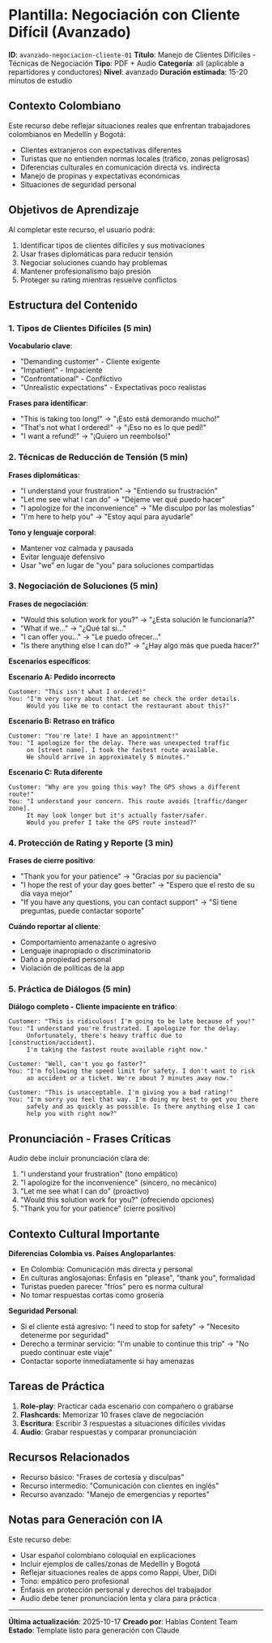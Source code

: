 # Plantilla: Negociación con Cliente Difícil (Avanzado)

**ID**: `avanzado-negociacion-cliente-01`
**Título**: Manejo de Clientes Difíciles - Técnicas de Negociación
**Tipo**: PDF + Audio
**Categoría**: all (aplicable a repartidores y conductores)
**Nivel**: avanzado
**Duración estimada**: 15-20 minutos de estudio

## Contexto Colombiano

Este recurso debe reflejar situaciones reales que enfrentan trabajadores colombianos en Medellín y Bogotá:
- Clientes extranjeros con expectativas diferentes
- Turistas que no entienden normas locales (tráfico, zonas peligrosas)
- Diferencias culturales en comunicación directa vs. indirecta
- Manejo de propinas y expectativas económicas
- Situaciones de seguridad personal

## Objetivos de Aprendizaje

Al completar este recurso, el usuario podrá:
1. Identificar tipos de clientes difíciles y sus motivaciones
2. Usar frases diplomáticas para reducir tensión
3. Negociar soluciones cuando hay problemas
4. Mantener profesionalismo bajo presión
5. Proteger su rating mientras resuelve conflictos

## Estructura del Contenido

### 1. Tipos de Clientes Difíciles (5 min)

**Vocabulario clave**:
- "Demanding customer" - Cliente exigente
- "Impatient" - Impaciente
- "Confrontational" - Conflictivo
- "Unrealistic expectations" - Expectativas poco realistas

**Frases para identificar**:
- "This is taking too long!" → "¡Esto está demorando mucho!"
- "That's not what I ordered!" → "¡Eso no es lo que pedí!"
- "I want a refund!" → "¡Quiero un reembolso!"

### 2. Técnicas de Reducción de Tensión (5 min)

**Frases diplomáticas**:
- "I understand your frustration" → "Entiendo su frustración"
- "Let me see what I can do" → "Déjeme ver qué puedo hacer"
- "I apologize for the inconvenience" → "Me disculpo por las molestias"
- "I'm here to help you" → "Estoy aquí para ayudarle"

**Tono y lenguaje corporal**:
- Mantener voz calmada y pausada
- Evitar lenguaje defensivo
- Usar "we" en lugar de "you" para soluciones compartidas

### 3. Negociación de Soluciones (5 min)

**Frases de negociación**:
- "Would this solution work for you?" → "¿Esta solución le funcionaría?"
- "What if we..." → "¿Qué tal si..."
- "I can offer you..." → "Le puedo ofrecer..."
- "Is there anything else I can do?" → "¿Hay algo más que pueda hacer?"

**Escenarios específicos**:

**Escenario A: Pedido incorrecto**
```
Customer: "This isn't what I ordered!"
You: "I'm very sorry about that. Let me check the order details.
     Would you like me to contact the restaurant about this?"
```

**Escenario B: Retraso en tráfico**
```
Customer: "You're late! I have an appointment!"
You: "I apologize for the delay. There was unexpected traffic
     on [street name]. I took the fastest route available.
     We should arrive in approximately 5 minutes."
```

**Escenario C: Ruta diferente**
```
Customer: "Why are you going this way? The GPS shows a different route!"
You: "I understand your concern. This route avoids [traffic/danger zone].
     It may look longer but it's actually faster/safer.
     Would you prefer I take the GPS route instead?"
```

### 4. Protección de Rating y Reporte (3 min)

**Frases de cierre positivo**:
- "Thank you for your patience" → "Gracias por su paciencia"
- "I hope the rest of your day goes better" → "Espero que el resto de su día vaya mejor"
- "If you have any questions, you can contact support" → "Si tiene preguntas, puede contactar soporte"

**Cuándo reportar al cliente**:
- Comportamiento amenazante o agresivo
- Lenguaje inapropiado o discriminatorio
- Daño a propiedad personal
- Violación de políticas de la app

### 5. Práctica de Diálogos (5 min)

**Diálogo completo - Cliente impaciente en tráfico**:

```
Customer: "This is ridiculous! I'm going to be late because of you!"
You: "I understand you're frustrated. I apologize for the delay.
     Unfortunately, there's heavy traffic due to [construction/accident].
     I'm taking the fastest route available right now."

Customer: "Well, can't you go faster?"
You: "I'm following the speed limit for safety. I don't want to risk
     an accident or a ticket. We're about 7 minutes away now."

Customer: "This is unacceptable. I'm giving you a bad rating!"
You: "I'm sorry you feel that way. I'm doing my best to get you there
     safely and as quickly as possible. Is there anything else I can
     help you with right now?"
```

## Pronunciación - Frases Críticas

Audio debe incluir pronunciación clara de:
1. "I understand your frustration" (tono empático)
2. "I apologize for the inconvenience" (sincero, no mecánico)
3. "Let me see what I can do" (proactivo)
4. "Would this solution work for you?" (ofreciendo opciones)
5. "Thank you for your patience" (cierre positivo)

## Contexto Cultural Importante

**Diferencias Colombia vs. Países Angloparlantes**:
- En Colombia: Comunicación más directa y personal
- En culturas anglosajonas: Énfasis en "please", "thank you", formalidad
- Turistas pueden parecer "fríos" pero es norma cultural
- No tomar respuestas cortas como grosería

**Seguridad Personal**:
- Si el cliente está agresivo: "I need to stop for safety" → "Necesito detenerme por seguridad"
- Derecho a terminar servicio: "I'm unable to continue this trip" → "No puedo continuar este viaje"
- Contactar soporte inmediatamente si hay amenazas

## Tareas de Práctica

1. **Role-play**: Practicar cada escenario con compañero o grabarse
2. **Flashcards**: Memorizar 10 frases clave de negociación
3. **Escritura**: Escribir 3 respuestas a situaciones difíciles vividas
4. **Audio**: Grabar respuestas y comparar pronunciación

## Recursos Relacionados

- Recurso básico: "Frases de cortesía y disculpas"
- Recurso intermedio: "Comunicación con clientes en inglés"
- Recurso avanzado: "Manejo de emergencias y reportes"

## Notas para Generación con IA

Este recurso debe:
- Usar español colombiano coloquial en explicaciones
- Incluir ejemplos de calles/zonas de Medellín y Bogotá
- Reflejar situaciones reales de apps como Rappi, Uber, DiDi
- Tono: empático pero profesional
- Énfasis en protección personal y derechos del trabajador
- Audio debe tener pronunciación lenta y clara para práctica

---

**Última actualización**: 2025-10-17
**Creado por**: Hablas Content Team
**Estado**: Template listo para generación con Claude
